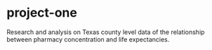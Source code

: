 # project-one
Research and analysis on Texas county level data of the relationship between pharmacy concentration and life expectancies.
